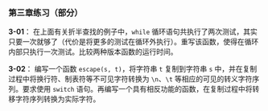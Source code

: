 ### 第三章练习（部分）

**3-01**： 在上面有关折半查找的例子中，`while` 循环语句共执行了两次测试，其实只要一次就够了（代价是将更多的测试在循环外执行）。重写该函数，使得在循环内部只执行一次测试。比较两种版本函数的运行时间。

**3-02**： 编写一个函数 `escape(s, t)`，将字符串 `t` 复制到字符串 `s` 中，并在复制过程中将换行符、制表符等不可见字符转换为 `\n`、`\t` 等相应的可见的转义字符序列。要求使用 `switch` 语句。再编写一个具有相反功能的函数，在复制过程中将转移字符序列转换为实际字符。